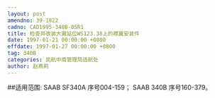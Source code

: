 ```yaml
---
layout: post
amendno: 39-1822
cadno: CAD1995-340B-05R1
title: 检查并改装大翼站位WS123.38上的襟翼安装件
date: 1997-01-21 00:00:00 +0800
effdate: 1997-01-27 00:00:00 +0800
tag: 340B
categories: 民航中南管理局适航处
author: 赵燕莉
---
```


##适用范围:
SAAB SF340A 序号004-159；     SAAB 340B 序号160-379。

